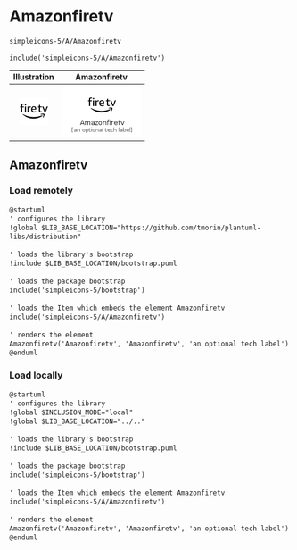# Amazonfiretv


```text
simpleicons-5/A/Amazonfiretv
```

```text
include('simpleicons-5/A/Amazonfiretv')
```



| Illustration | Amazonfiretv |
| :---: | :---: |
| ![illustration for Illustration](../../simpleicons-5/A/Amazonfiretv.png) | ![illustration for Amazonfiretv](../../simpleicons-5/A/Amazonfiretv.Local.png) |




## Amazonfiretv

### Load remotely
```plantuml
@startuml
' configures the library
!global $LIB_BASE_LOCATION="https://github.com/tmorin/plantuml-libs/distribution"

' loads the library's bootstrap
!include $LIB_BASE_LOCATION/bootstrap.puml

' loads the package bootstrap
include('simpleicons-5/bootstrap')

' loads the Item which embeds the element Amazonfiretv
include('simpleicons-5/A/Amazonfiretv')

' renders the element
Amazonfiretv('Amazonfiretv', 'Amazonfiretv', 'an optional tech label')
@enduml
```

### Load locally
```plantuml
@startuml
' configures the library
!global $INCLUSION_MODE="local"
!global $LIB_BASE_LOCATION="../.."

' loads the library's bootstrap
!include $LIB_BASE_LOCATION/bootstrap.puml

' loads the package bootstrap
include('simpleicons-5/bootstrap')

' loads the Item which embeds the element Amazonfiretv
include('simpleicons-5/A/Amazonfiretv')

' renders the element
Amazonfiretv('Amazonfiretv', 'Amazonfiretv', 'an optional tech label')
@enduml
```

